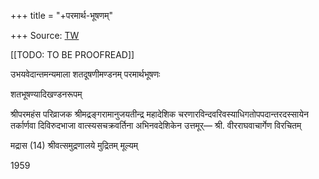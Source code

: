 +++
title = "+परमार्थ-भूषणम्"

+++
Source: [TW](https://archive.org/details/in.ernet.dli.2015.553903/page/n609/mode/1up)


[[TODO: TO BE PROOFREAD]]


उभयवेदान्तमन्यमाला 
शतदूषणीमण्डनम् 
परमार्थभूषणः 

शतभूषण्यादिखण्डनरूपम् 

 
श्रीपरमहंस परिव्राजक श्रीमद्रङ्गरामानुजयतीन्द्र महादेशिक चरणारविन्दवरिवस्याधिगतोपपदान्तरदस्सायेन तर्कार्णवा दिविरुदभाजा वात्स्यसचक्रवर्तिना 
अभिनवदेशिकेन 
उत्तमूर्— श्री. वीरराघवाचार्गेण विरचितम् 


मद्रास (14) श्रीवत्समुद्रणालये मुद्रितम् 
मूल्यम् 

1959 
